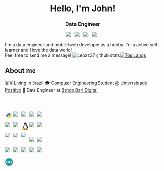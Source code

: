   <h1 align="center">Hello, I'm John!</h1>
  <h3 align="center">Data Engineer</h3>

  <p align="center">
    <!-- <a href="https://dev.to/leozz37"><img height="30" src="https://raw.githubusercontent.com/WaylonWalker/WaylonWalker/main/icon/dev.png"></a>&nbsp;&nbsp; -->
    <a href="https://www.linkedin.com/in/jonathangonsalves/"
      ><img
        height="30"
        src="https://image.flaticon.com/icons/svg/174/174857.svg" /></a
    >&nbsp;&nbsp;
    <a href="https://twitter.com/developedbyjohn"
      ><img
        height="30"
        src="https://image.flaticon.com/icons/svg/733/733579.svg" /></a
    >&nbsp;&nbsp;
    <a href="https://www.instagram.com/jonathangonsalves_/?hl=pt-br"
      ><img
        height="30"
        src="https://github.com/WaylonWalker/WaylonWalker/blob/main/icon/instagram.jpg?raw=true" /></a
    >&nbsp;&nbsp;
    <!-- <a href="https://open.spotify.com/user/jonathangonsalves?si=OqyBabsEQTKYZDxEy0MoFQ"><img height="30" src="https://www.flaticon.com/svg/static/icons/svg/174/174872.svg"></a>&nbsp;&nbsp; -->
    <a href="https://www.youtube.com/channel/UCgaPJd8C4DtGc1oykjhHs2w"
      ><img
        height="30"
        src="https://www.flaticon.com/svg/vstatic/svg/1384/1384060.svg?token=exp=1615834533~hmac=7d18aaeb12066b6afafe1be045d9237b" /></a
    >&nbsp;&nbsp;
  </p>

  I'm a data engineer and mobile/web developer as a hobby. I'm a active
  self-learner and I love the data world!<br />
  Feel free to send me a message! ![Leozz37 github
  stats](https://github-readme-stats.vercel.app/api?username=jonathangonsalves&show_icons=true&hide_border=true&count_private=true&include_all_commits=true)[![Top
  Langs](https://github-readme-stats.vercel.app/api/top-langs/?username=jonathangonsalves&layout=compact&hide_border=true&count_private=true&hide=vue)](https://github.com/leozz37?tab=repositories)

  <h2>About me</h2>

  🇧🇷 Living in Brazil 🎓 Computer Engineering Student @ [Universidade
  Positivo](https://en.wikipedia.org/wiki/Universidade_Positivo) 🏢 Data
  Engineer at [Banco Bari Digital](https://bancobari.com.br/)

  <br><br />

  <p align="center">
  <img
    align="left"
    width="26px"
    src="https://raw.githubusercontent.com/github/explore/80688e429a7d4ef2fca1e82350fe8e3517d3494d/topics/python/python.png"
  />
  <img
    align="left"
    width="26px"
    src="https://dwglogo.com/wp-content/uploads/2017/09/1300px-Scala_logo.png"
  />
  <img
    align="left"
    width="26px"
    src="https://extendase.files.wordpress.com/2018/05/mongodb.png"
  />
  <img
    align="left"
    width="26px"
    src="https://upload.wikimedia.org/wikipedia/commons/2/29/Postgresql_elephant.svg"
  />
  <img
    align="left"
    width="26px"
    src="https://pngimg.com/uploads/mysql/mysql_PNG23.png"
  />
  <br><br />
  <img
    align="left"
    width="26px"
    src="https://jbasoftware.com/assets/img/software/grafana.png"
  />
  <img
    align="left"
    width="26px"
    src="https://cwiki.apache.org/confluence/download/attachments/145723561/airflow_white_bg.png?api=v2"
  />
  <img
    align="left"
    width="26px"
    src="https://raw.githubusercontent.com/github/explore/80688e429a7d4ef2fca1e82350fe8e3517d3494d/topics/linux/linux.png"
  />
  <img
    align="left"
    width="26px"
    src="https://www.docker.com/sites/default/files/d8/2019-07/Moby-logo.png"
  />
  <img
    align="left"
    width="26px"
    src="https://images.techhive.com/images/article/2014/09/hadoop-elephant-100453407-orig.jpg"
  />
  <br><br />
  <img
    align="left"
    width="26px"
    src="https://upload.wikimedia.org/wikipedia/commons/thumb/f/f3/Apache_Spark_logo.svg/1200px-Apache_Spark_logo.svg.png"
  />
  <img
    align="left"
    width="26px"
    src="https://upload.wikimedia.org/wikipedia/commons/thumb/b/b4/Apache_Sqoop_logo.svg/1280px-Apache_Sqoop_logo.svg.png"
  />
  <img
    align="left"
    width="26px"
    src="https://seeklogo.com/images/F/flask-logo-44C507ABB7-seeklogo.com.png"
  />

  <img
    align="left"
    width="26px"
    src="https://ih1.redbubble.net/image.1057190214.1918/flat,750x1000,075,f.u1.jpg"
  />
  <img
    align="left"
    width="26px"
    src="https://upload.wikimedia.org/wikipedia/commons/3/3e/Android_logo_2019.png"
  />
  <br><br />
  <img
    align="left"
    width="26px"
    src="https://firebase.google.com/downloads/brand-guidelines/PNG/logo-logomark.png?hl=pt"
  />
  <img
    align="left"
    width="26px"
    src="https://www.pngkit.com/png/full/101-1010012_c-programming-icon-c-programming-language-logo.png"
  />
  <img
    align="left"
    width="26px"
    src="https://raw.githubusercontent.com/isocpp/logos/master/cpp_logo.png"
  />
  <img
    align="left"
    width="26px"
    src="https://image.flaticon.com/icons/svg/226/226777.svg"
  />
  <img
    align="left"
    width="26px"
    src="https://www.raspberrypi.org/app/uploads/2011/10/Raspi-PGB001.png"
  />
  <br><br />
  <img
    align="left"
    width="26px"
    src="https://raw.githubusercontent.com/github/explore/80688e429a7d4ef2fca1e82350fe8e3517d3494d/topics/arduino/arduino.png"
  />
</p>
